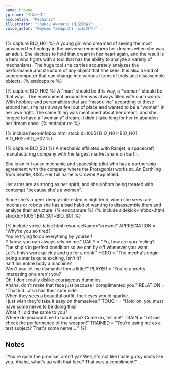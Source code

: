 ```yaml
---
name: Crowne
jp_name: "クローネ"
occupation: "Mechanic"
illustrator: "Shukou Akanaru (朱交赤成)"
voice_actor: "Mayumi Yamaguchi (山口眞弓)"
---
```


{% capture BIO_H01 %}
A young girl who dreamed of seeing the most advanced technology in the universe remembers her dreams when she was an adult.
She decides to hold that dream in her heart again, and the result is a hero who fights with a tool that has the ability to analyze a variety of mechanisms.
The huge tool she carries accurately analyzes the performance and structure of any object that she sees.
It is also a kind of supercomputer that can change into various forms of tools and disassemble objects.
{% endcapture %}

{% capture BIO_H02 %}
A "man" should be this way, a "woman" should be that way... The environment around her was always filled with such words.
With hobbies and personalities that are "masculine" according to those around her, she has always feel out of place and wanted to be a "woman" in her own right.
The same thing was mentioned about her dream, and she longed to have a "womanly" dream.
It didn't take long for her to abandon her dream once.
{% endcapture %}

{% include hero-infobox.html stockId=10051 BIO_H01=BIO_H01 BIO_H02=BIO_H02 %}

{% capture BIO_S01 %}
A mechanic affiliated with Ramjet: a spacecraft manufacturing company with the largest market share on Earth.

She is an in-house mechanic and spaceship pilot who has a partnership agreement with the company where the Protagonist works at. An Earthling from Seattle, USA. Her full name is Crowne Applefield.

Her arms are as strong as her spirit, and she abhors being treated with contempt "because she's a woman".

Since she's a geek deeply interested in high tech, when she sees rare mechas or robots she has a bad habit of wanting to disassemble them and analyze their structure.
{% endcapture %}
{% include sidekick-infobox.html stockId=10051 BIO_S01=BIO_S01 %}

{% include voice-table.html resourceName="crowne"
APPRECIATION = "Why're you so tired?<br>You're trying to do everything by yourself<br>Y'know, you can always rely on me."
DAILY = "Yo, how are you feeling?<br>The ship's in perfect condition so we can fly off whenever you want.<br>Let's finish work quickly and go for a drink."
HERO = "The mecha's origin being a star is quite exciting, isn't it?<br>Isn't his entire body a machine?<br>Won't you let me dismantle him a little?"
PLAYER = "You're a pretty interesting one aren't you?<br>Oh, I don't really dislike courageous dummies.<br>Ahaha, don't make that face just because I complimented you."
RELATION = "That kid…also has their cute side.<br>When they sees a beautiful outfit, their eyes would sparkle.<br>I just wish they'd take it easy on themselves."
TOUCH = "Hold on, you must have some nerve to be doing this!<br>What if I did the same to you?<br>Where do you want me to touch you? Come on, tell me!"
TRAIN = "Let me check the performance of the weapon!"
TRAINED = "You're using me as a test subject? That's some nerve...."
%}

## Notes

"You're quite the promise, aren't ya? Well, it's not like I hate gutsy idiots like you. Ahaha, what's up with that face? That was a compliment!"
